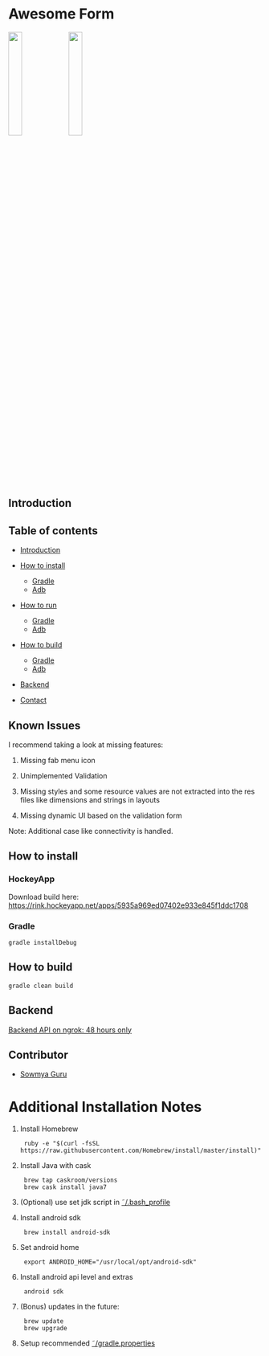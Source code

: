 # Awesome Form

<img src="https://cloud.githubusercontent.com/assets/3032751/14797139/66856f58-0b31-11e6-9db1-e63e2732a343.png" width="23%"></img>
<img src="https://cloud.githubusercontent.com/assets/3032751/14794911/6aa338be-0b26-11e6-81f9-636ed170cd7b.png" width="23%"></img> 

## Introduction

## Table of contents

* [Introduction](#introduction)

* [How to install](#how-to-install)
	* [Gradle](#how-to-install#gradle)
	* [Adb](#how-to-install#adb)
* [How to run](#how-to-install)
	* [Gradle](#how-to-run#gradle)
	* [Adb](#how-to-run#adb)
* [How to build](#how-to-build)
	* [Gradle](#how-to-build#gradle)
	* [Adb](#how-to-build#adb)
* [Backend](#backend)
* [Contact](#contact)

## Known Issues

I recommend taking a look at missing features:

1. Missing fab menu icon

2. Unimplemented Validation

3. Missing styles and some resource values are not extracted into the res files like dimensions and strings in layouts

4. Missing dynamic UI based on the validation form

Note: Additional case like connectivity is handled.

## How to install

### HockeyApp

Download build here: https://rink.hockeyapp.net/apps/5935a969ed07402e933e845f1ddc1708

### Gradle

	gradle installDebug

## How to build
    
    gradle clean build 
	
## Backend

[Backend API on ngrok: 48 hours only](https://0523aec2.ngrok.io/)

## Contributor

* [Sowmya Guru](mailto:sowmyasguru@gmail.com)

# Additional Installation Notes

1. Install Homebrew

        ruby -e "$(curl -fsSL https://raw.githubusercontent.com/Homebrew/install/master/install)"
     
2. Install Java with cask

        brew tap caskroom/versions
        brew cask install java7      
       
3. (Optional) use set jdk script in [˜/.bash_profile](https://gist.github.com/kibotu/bee00e5876a3bc134f43)                

4. Install android sdk
    
        brew install android-sdk

5. Set android home

        export ANDROID_HOME="/usr/local/opt/android-sdk"
         
6. Install android api level and extras

        android sdk 
    
7. (Bonus) updates in the future:
        
        brew update
        brew upgrade
        
8. Setup recommended [˜/gradle.properties](https://gist.github.com/kibotu/2e9601e92fac05cff72b)